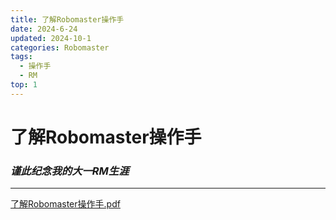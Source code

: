 ```yaml
---
title: 了解Robomaster操作手
date: 2024-6-24
updated: 2024-10-1
categories: Robomaster
tags:
  - 操作手
  - RM
top: 1
---
```


# 了解Robomaster操作手

### *谨此纪念我的大一RM生涯*

----

[了解Robomaster操作手.pdf](https://blog.jakukur0226.top/pdf.js/web/viewer.html?file=%E4%BA%86%E8%A7%A3Robomaster%E6%93%8D%E4%BD%9C%E6%89%8B.pdf)





